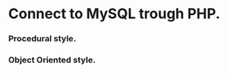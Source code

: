 Connect to MySQL trough PHP.
============================ 

### Procedural style.

### Object Oriented style.